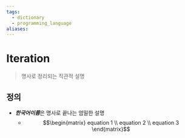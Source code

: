 ```yaml
---
tags:
  - dictionary
  - programming_language
aliases:
---
```

# Iteration
> 명사로 정리되는 직관적 설명
## 정의 
- ***한국어이름***은 명사로 끝나는 엄밀한 설명 
	- $$\begin{matrix}
equation 1 \\
equation 2 \\
equation 3
\end{matrix}$$